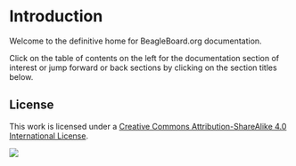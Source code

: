 # Introduction

Welcome to the definitive home for BeagleBoard.org documentation.

Click on the table of contents on the left for the documentation section of interest or jump forward or back sections by clicking on the section titles below.

## License

This work is licensed under a [Creative Commons Attribution-ShareAlike 4.0 International License](http://creativecommons.org/licenses/by-sa/4.0/).

[![](https://licensebuttons.net/l/by-sa/4.0/88x31.png)](http://creativecommons.org/licenses/by-sa/4.0/)

